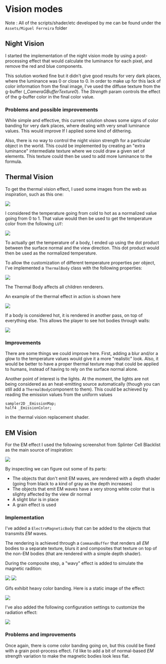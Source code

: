 # Vision modes

Note : All of the scripts/shader/etc developed by me can be found under the `Assets/Miguel Ferreira` folder

## Night Vision

I started the implementation of the night vision mode by using a post-processing effect that would calculate the luminance for each pixel, and remove the red and blue components.

This solution worked fine but it didn't give good results for very dark places, where the luminance was 0 or close to 0. In order to make up for this lack of color information from the final image, I've used the diffuse texture from the g-buffer (__CameraGBufferTexture0_). The _Strength_ param controls the effect of the g-buffer color in the final color value.

### Problems and possible improvements
While simple and effective, this current solution shows some signs of color banding for very dark places, where dealing with very small luminance values. This would improve If I applied some kind of dithering.

Also, there is no way to control the night vision strength for a particular object in the world. This could be implemented by creating an "extra luminance" intermediate texture where we could draw a given set of elements. This texture could then be used to add more luminance to the formula.



## Thermal Vision

To get the thermal vision effect, I used some images from the web as inspiration, such as this one:

![](readme/thermal_example.jpg)

I considered the temperature going from cold to hot as a normalized value going from 0 to 1. That value would then be used to get the temperature color from the following `LUT`:

![](readme/thermalLUT.png)

To actually get the temperature of a body, I ended up using the dot product between the surface normal and the view direction. This dot product would then be used as the normalized temperature.

To allow the customization of different temperature properties per object, I've implemented a `ThermalBody` class with the following properties:

![](readme/thermal_effect_settings.png)

The Thermal Body affects all children renderers.

An example of the thermal effect in action is shown here

![](readme/thermal_vision_effect_example.png)

If a body is considered hot, it is rendered in another pass, on top of everything else. This allows the player to see hot bodies through walls:

![](readme/thermal_through_walls.png)

### Improvements

There are some things we could improve here. First, adding a blur and/or a glow to the temperature values would give it a more "realistic" look. Also, it would be better to have a proper thermal texture map that could be applied to humans, instead of having to rely on the surface normal alone.

Another point of interest is the lights. At the moment, the lights are not being considered as an heat-emitting source automatically (though you can still add a `ThermalBody`component to them). This could be achieved by reading the emission values from the uniform values

```
sampler2D _EmissionMap;
half4 _EmissionColor;
```

in the thermal vision replacement shader.

## EM Vision

For the EM effect I used the following screenshot from Splinter Cell Blacklist as the main source of inspiration:

![](readme/em_vision_mode_example.png)

By inspecting we can figure out some of its parts:

+ The objects that don't emit EM waves, are rendered with a depth shader (going from black to a kind of gray as the depth increases)
+ The objects that emit EM waves have a very strong white color that is slighty affected by the view dir normal
+ A slight blur is in place
+ A grain effect is used

### Implementation

I've added a `ElectroMagneticBody` that can be added to the objects that transmits _EM_ waves. 

The rendering is achieved through a `CommandBuffer` that renders all _EM_ bodies to a separate texture, blurs it and composites that texture on top of the non-EM bodies (that are rendered with a simple depth shader).

During the composite step, a "wavy" effect is added to simulate the magnetic radition:

![](readme/em_shader_before.png)
![](readme/em_shader_after.gif)

Gifs exhibit heavy color banding. Here is a static image of the effect:

![](readme/em_shader_after_static.png)

I've also added the following configuration settings to customize the radiation effect:

![](readme/em_mode_settings.png)

### Problems and improvements

Once again, there is come color banding going on, but this could be fixed with a grain post-process effect. I'd like to add a bit of normal-based _EM_ strength variation to make the magnetic bodies look less flat.